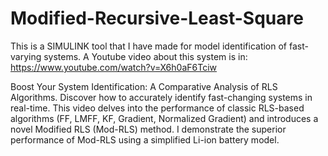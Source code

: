 # Modified-Recursive-Least-Square
This is a SIMULINK tool that I have made for model identification of fast-varying systems.
A Youtube video about this system is in: https://www.youtube.com/watch?v=X6h0aF6Tciw

Boost Your System Identification: A Comparative Analysis of RLS Algorithms. Discover how to accurately identify fast-changing systems in real-time. This video delves into the performance of classic RLS-based algorithms (FF, LMFF, KF, Gradient, Normalized Gradient) and introduces a novel Modified RLS (Mod-RLS) method. I demonstrate the superior performance of Mod-RLS using a simplified Li-ion battery model. 
